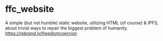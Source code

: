 # ffc_website
A simple (but not humble) static website, utilizing HTML (of course) & IPFS, about trivial ways to repair the biggest problem of humanity.
https://rebrand.ly/freedomcoercion
